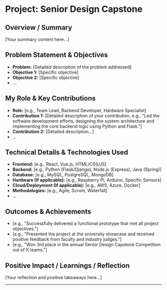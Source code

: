 # Project: Senior Design Capstone

<!-- 
This template helps structure your portfolio information for the AI chatbot.
-->

## Overview / Summary

<!-- 
Provide a brief overview of your senior design project.
Example: "My senior design project involved developing a [Project Description, e.g., 'smart irrigation system using IoT sensors']. Our team [mention team size if relevant] successfully designed, built, and tested a prototype, achieving [mention key outcome, e.g., '3rd place in the Capstone Competition']."
-->

[Your summary content here...]

## Problem Statement & Objectives

<!--
Describe the problem the project aimed to solve and the main objectives.
-->

*   **Problem:** [Detailed description of the problem addressed]
*   **Objective 1:** [Specific objective]
*   **Objective 2:** [Specific objective]
*   ...

## My Role & Key Contributions

<!--
Describe your specific role in the team and your key contributions.
-->

*   **Role:** [e.g., Team Lead, Backend Developer, Hardware Specialist]
*   **Contribution 1:** [Detailed description of your contribution, e.g., "Led the software development efforts, designing the system architecture and implementing the core backend logic using Python and Flask."]
*   **Contribution 2:** [Detailed description...]
*   ...

## Technical Details & Technologies Used

<!--
List the key technologies, methodologies, and technical approaches used.
-->

*   **Frontend:** [e.g., React, Vue.js, HTML/CSS/JS]
*   **Backend:** [e.g., Python (Flask/Django), Node.js (Express), Java (Spring)]
*   **Database:** [e.g., MySQL, PostgreSQL, MongoDB]
*   **Hardware (If applicable):** [e.g., Raspberry Pi, Arduino, Specific Sensors]
*   **Cloud/Deployment (If applicable):** [e.g., AWS, Azure, Docker]
*   **Methodologies:** [e.g., Agile, Scrum, Waterfall]
*   ...

## Outcomes & Achievements

<!--
Highlight the final outcomes and any notable achievements.
-->

*   [e.g., "Successfully delivered a functional prototype that met all project objectives."]
*   [e.g., "Presented the project at the university showcase and received positive feedback from faculty and industry judges."]
*   [e.g., "Won 3rd place in the annual Senior Design Capstone Competition out of X teams."]

## Positive Impact / Learnings / Reflection

<!--
Reflect on the positive impact of the project or key learnings.
-->

[Your reflection and positive takeaways here...]

--- 